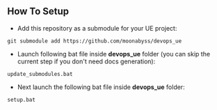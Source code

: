 ## How To Setup

* Add this repository as a submodule for your UE project:

```
git submodule add https://github.com/moonabyss/devops_ue

```

* Launch following bat file inside **devops_ue** folder (you can skip the current step if you don't need docs generation):

```
update_submodules.bat
```

* Next launch the following bat file inside **devops_ue** folder:

```
setup.bat
```
